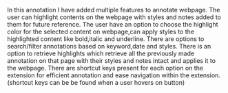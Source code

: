 In this annotation I have added multiple features to annotate webpage.
The user can highlight contents on the webpage with styles and notes added to them for future reference.
The user have an option to choose the highlight color for the selected content on webpage,can apply styles to the highlighted content like bold,italic and underline.
There are options to search/filter annotations based on keyword,date and styles.
There is an option to retrieve highlights which retrieve all the previously made annotation on that page with their styles and notes intact and applies it to the webpage.
There are shortcut keys present for each option on the extension for efficient annotation and ease navigation within the extension.(shortcut keys can be be found when a user hovers on button)
